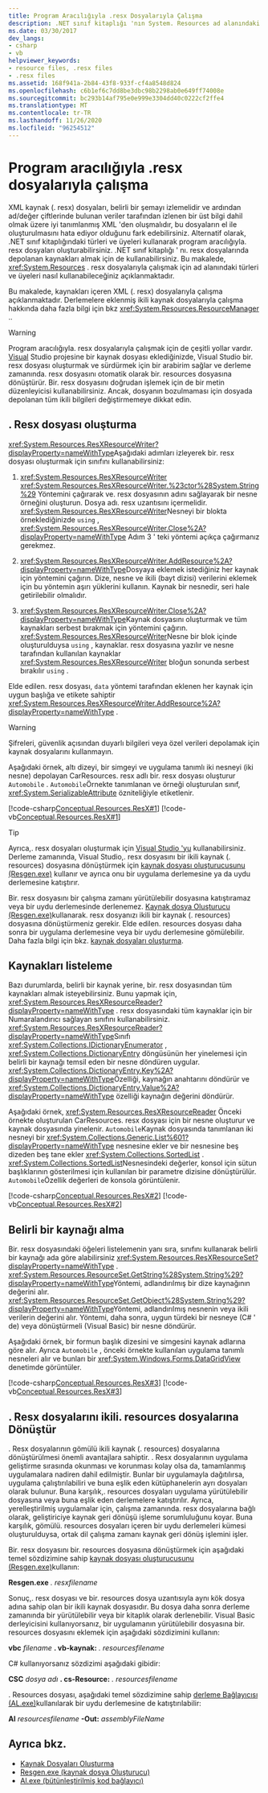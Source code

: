 ```yaml
---
title: Program Aracılığıyla .resx Dosyalarıyla Çalışma
description: .NET sınıf kitaplığı 'nın System. Resources ad alanındaki türleri ve üyeleri kullanarak program aracılığıyla XML kaynak (. resx) dosyalarından veri oluşturun veya alın.
ms.date: 03/30/2017
dev_langs:
- csharp
- vb
helpviewer_keywords:
- resource files, .resx files
- .resx files
ms.assetid: 168f941a-2b84-43f8-933f-cf4a8548d824
ms.openlocfilehash: c6b1ef6c7dd8be3dbc98b2298ab0e649ff74008e
ms.sourcegitcommit: bc293b14af795e0e999e3304dd40c0222cf2ffe4
ms.translationtype: MT
ms.contentlocale: tr-TR
ms.lasthandoff: 11/26/2020
ms.locfileid: "96254512"
---
```

# <a name="work-with-resx-files-programmatically"></a>Program aracılığıyla .resx dosyalarıyla çalışma

XML kaynak (. resx) dosyaları, belirli bir şemayı izlemelidir ve ardından ad/değer çiftlerinde bulunan veriler tarafından izlenen bir üst bilgi dahil olmak üzere iyi tanımlanmış XML 'den oluşmalıdır, bu dosyaların el ile oluşturulmasını hata ediyor olduğunu fark edebilirsiniz. Alternatif olarak, .NET sınıf kitaplığındaki türleri ve üyeleri kullanarak program aracılığıyla. resx dosyaları oluşturabilirsiniz. .NET sınıf kitaplığı ' nı. resx dosyalarında depolanan kaynakları almak için de kullanabilirsiniz. Bu makalede, <xref:System.Resources> . resx dosyalarıyla çalışmak için ad alanındaki türleri ve üyeleri nasıl kullanabileceğiniz açıklanmaktadır.

Bu makalede, kaynakları içeren XML (. resx) dosyalarıyla çalışma açıklanmaktadır. Derlemelere eklenmiş ikili kaynak dosyalarıyla çalışma hakkında daha fazla bilgi için bkz <xref:System.Resources.ResourceManager> ..

> [!WARNING]
> Program aracılığıyla. resx dosyalarıyla çalışmak için de çeşitli yollar vardır. [Visual](https://visualstudio.microsoft.com/vs/?utm_medium=microsoft&utm_source=docs.microsoft.com&utm_campaign=inline+link) Studio projesine bir kaynak dosyası eklediğinizde, Visual Studio bir. resx dosyası oluşturmak ve sürdürmek için bir arabirim sağlar ve derleme zamanında. resx dosyasını otomatik olarak bir. resources dosyasına dönüştürür. Bir. resx dosyasını doğrudan işlemek için de bir metin düzenleyicisi kullanabilirsiniz. Ancak, dosyanın bozulmaması için dosyada depolanan tüm ikili bilgileri değiştirmemeye dikkat edin.

## <a name="create-a-resx-file"></a>. Resx dosyası oluşturma

<xref:System.Resources.ResXResourceWriter?displayProperty=nameWithType>Aşağıdaki adımları izleyerek bir. resx dosyası oluşturmak için sınıfını kullanabilirsiniz:

1. <xref:System.Resources.ResXResourceWriter> <xref:System.Resources.ResXResourceWriter.%23ctor%28System.String%29> Yöntemini çağırarak ve. resx dosyasının adını sağlayarak bir nesne örneğini oluşturun. Dosya adı. resx uzantısını içermelidir. <xref:System.Resources.ResXResourceWriter>Nesneyi bir blokta örneklediğinizde `using` , <xref:System.Resources.ResXResourceWriter.Close%2A?displayProperty=nameWithType> Adım 3 ' teki yöntemi açıkça çağırmanız gerekmez.

2. <xref:System.Resources.ResXResourceWriter.AddResource%2A?displayProperty=nameWithType>Dosyaya eklemek istediğiniz her kaynak için yöntemini çağırın. Dize, nesne ve ikili (bayt dizisi) verilerini eklemek için bu yöntemin aşırı yüklerini kullanın. Kaynak bir nesnedir, seri hale getirilebilir olmalıdır.

3. <xref:System.Resources.ResXResourceWriter.Close%2A?displayProperty=nameWithType>Kaynak dosyasını oluşturmak ve tüm kaynakları serbest bırakmak için yöntemini çağırın. <xref:System.Resources.ResXResourceWriter>Nesne bir blok içinde oluşturulduysa `using` , kaynaklar. resx dosyasına yazılır ve nesne tarafından kullanılan kaynaklar <xref:System.Resources.ResXResourceWriter> bloğun sonunda serbest bırakılır `using` .

Elde edilen. resx dosyası, `data` yöntemi tarafından eklenen her kaynak için uygun başlığa ve etikete sahiptir <xref:System.Resources.ResXResourceWriter.AddResource%2A?displayProperty=nameWithType> .

> [!WARNING]
> Şifreleri, güvenlik açısından duyarlı bilgileri veya özel verileri depolamak için kaynak dosyalarını kullanmayın.

Aşağıdaki örnek, altı dizeyi, bir simgeyi ve uygulama tanımlı iki nesneyi (iki nesne) depolayan CarResources. resx adlı bir. resx dosyası oluşturur `Automobile` . `Automobile`Örnekte tanımlanan ve örneği oluşturulan sınıf, <xref:System.SerializableAttribute> özniteliğiyle etiketlenir.

[!code-csharp[Conceptual.Resources.ResX#1](../../../samples/snippets/csharp/VS_Snippets_CLR/conceptual.resources.resx/cs/create1.cs#1)]
[!code-vb[Conceptual.Resources.ResX#1](../../../samples/snippets/visualbasic/VS_Snippets_CLR/conceptual.resources.resx/vb/create1.vb#1)]

> [!TIP]
> Ayrıca,. resx dosyaları oluşturmak için [Visual Studio 'yu](https://visualstudio.microsoft.com/vs/?utm_medium=microsoft&utm_source=docs.microsoft.com&utm_campaign=inline+link) kullanabilirsiniz. Derleme zamanında, Visual Studio,. resx dosyasını bir ikili kaynak (. resources) dosyasına dönüştürmek için [kaynak dosyası oluşturucusunu (Resgen.exe)](../tools/resgen-exe-resource-file-generator.md) kullanır ve ayrıca onu bir uygulama derlemesine ya da uydu derlemesine katıştırır.

Bir. resx dosyasını bir çalışma zamanı yürütülebilir dosyasına katıştıramaz veya bir uydu derlemesinde derlenemez. [Kaynak dosya Oluşturucu (Resgen.exe)](../tools/resgen-exe-resource-file-generator.md)kullanarak. resx dosyanızı ikili bir kaynak (. resources) dosyasına dönüştürmeniz gerekir. Elde edilen. resources dosyası daha sonra bir uygulama derlemesine veya bir uydu derlemesine gömülebilir. Daha fazla bilgi için bkz. [kaynak dosyaları oluşturma](creating-resource-files-for-desktop-apps.md).

## <a name="enumerate-resources"></a>Kaynakları listeleme

 Bazı durumlarda, belirli bir kaynak yerine, bir. resx dosyasından tüm kaynakları almak isteyebilirsiniz. Bunu yapmak için, <xref:System.Resources.ResXResourceReader?displayProperty=nameWithType> . resx dosyasındaki tüm kaynaklar için bir Numaralandırıcı sağlayan sınıfını kullanabilirsiniz. <xref:System.Resources.ResXResourceReader?displayProperty=nameWithType>Sınıfı <xref:System.Collections.IDictionaryEnumerator> , <xref:System.Collections.DictionaryEntry> döngüsünün her yinelemesi için belirli bir kaynağı temsil eden bir nesne döndüren uygular. <xref:System.Collections.DictionaryEntry.Key%2A?displayProperty=nameWithType>Özelliği, kaynağın anahtarını döndürür ve <xref:System.Collections.DictionaryEntry.Value%2A?displayProperty=nameWithType> özelliği kaynağın değerini döndürür.

 Aşağıdaki örnek, <xref:System.Resources.ResXResourceReader> Önceki örnekte oluşturulan CarResources. resx dosyası için bir nesne oluşturur ve kaynak dosyasında yinelenir. `Automobile`Kaynak dosyasında tanımlanan iki nesneyi bir <xref:System.Collections.Generic.List%601?displayProperty=nameWithType> nesnesine ekler ve bir nesnesine beş dizeden beş tane ekler <xref:System.Collections.SortedList> . <xref:System.Collections.SortedList>Nesnesindeki değerler, konsol için sütun başlıklarının gösterilmesi için kullanılan bir parametre dizisine dönüştürülür. `Automobile`Özellik değerleri de konsola görüntülenir.

 [!code-csharp[Conceptual.Resources.ResX#2](../../../samples/snippets/csharp/VS_Snippets_CLR/conceptual.resources.resx/cs/enumerate1.cs#2)]
 [!code-vb[Conceptual.Resources.ResX#2](../../../samples/snippets/visualbasic/VS_Snippets_CLR/conceptual.resources.resx/vb/enumerate1.vb#2)]

## <a name="retrieve-a-specific-resource"></a>Belirli bir kaynağı alma

 Bir. resx dosyasındaki öğeleri listelemenin yanı sıra, sınıfını kullanarak belirli bir kaynağı ada göre alabilirsiniz <xref:System.Resources.ResXResourceSet?displayProperty=nameWithType> . <xref:System.Resources.ResourceSet.GetString%28System.String%29?displayProperty=nameWithType>Yöntemi, adlandırılmış bir dize kaynağının değerini alır. <xref:System.Resources.ResourceSet.GetObject%28System.String%29?displayProperty=nameWithType>Yöntemi, adlandırılmış nesnenin veya ikili verilerin değerini alır. Yöntemi, daha sonra, uygun türdeki bir nesneye (C# ' de) veya dönüştürmeli (Visual Basic) bir nesne döndürür.

 Aşağıdaki örnek, bir formun başlık dizesini ve simgesini kaynak adlarına göre alır. Ayrıca `Automobile` , önceki örnekte kullanılan uygulama tanımlı nesneleri alır ve bunları bir <xref:System.Windows.Forms.DataGridView> denetimde görüntüler.

 [!code-csharp[Conceptual.Resources.ResX#3](../../../samples/snippets/csharp/VS_Snippets_CLR/conceptual.resources.resx/cs/retrieve1.cs#3)]
 [!code-vb[Conceptual.Resources.ResX#3](../../../samples/snippets/visualbasic/VS_Snippets_CLR/conceptual.resources.resx/vb/retrieve1.vb#3)]

## <a name="convert-resx-files-to-binary-resources-files"></a>. Resx dosyalarını ikili. resources dosyalarına Dönüştür

 . Resx dosyalarının gömülü ikili kaynak (. resources) dosyalarına dönüştürülmesi önemli avantajlara sahiptir. . Resx dosyalarının uygulama geliştirme sırasında okunması ve korunması kolay olsa da, tamamlanmış uygulamalara nadiren dahil edilmiştir. Bunlar bir uygulamayla dağıtılırsa, uygulama çalıştırılabiliri ve buna eşlik eden kütüphanelerin ayrı dosyaları olarak bulunur. Buna karşılık,. resources dosyaları uygulama yürütülebilir dosyasına veya buna eşlik eden derlemelere katıştırılır. Ayrıca, yerelleştirilmiş uygulamalar için, çalışma zamanında. resx dosyalarına bağlı olarak, geliştiriciye kaynak geri dönüşü işleme sorumluluğunu koyar. Buna karşılık, gömülü. resources dosyaları içeren bir uydu derlemeleri kümesi oluşturulduysa, ortak dil çalışma zamanı kaynak geri dönüş işlemini işler.

 Bir. resx dosyasını bir. resources dosyasına dönüştürmek için aşağıdaki temel sözdizimine sahip [kaynak dosyası oluşturucusunu (Resgen.exe)](../tools/resgen-exe-resource-file-generator.md)kullanın:

 **Resgen.exe** *. resxfilename*

 Sonuç,. resx dosyası ve bir. resources dosya uzantısıyla aynı kök dosya adına sahip olan bir ikili kaynak dosyasıdır. Bu dosya daha sonra derleme zamanında bir yürütülebilir veya bir kitaplık olarak derlenebilir. Visual Basic derleyicisini kullanıyorsanız, bir uygulamanın yürütülebilir dosyasına bir. resources dosyasını eklemek için aşağıdaki sözdizimini kullanın:

 **vbc** *filename* **. vb-kaynak:** *. resourcesfilename*

 C# kullanıyorsanız sözdizimi aşağıdaki gibidir:

 **CSC** *dosya adı* **. cs-Resource:** *. resourcesfilename*

 . Resources dosyası, aşağıdaki temel sözdizimine sahip [derleme Bağlayıcısı (AL.exe)](../tools/al-exe-assembly-linker.md)kullanılarak bir uydu derlemesine de katıştırılabilir:

 **Al** *resourcesfilename* **-Out:** *assemblyFileName*

## <a name="see-also"></a>Ayrıca bkz.

- [Kaynak Dosyaları Oluşturma](creating-resource-files-for-desktop-apps.md)
- [Resgen.exe (kaynak dosya Oluşturucu)](../tools/resgen-exe-resource-file-generator.md)
- [Al.exe (bütünleştirilmiş kod bağlayıcı)](../tools/al-exe-assembly-linker.md)
